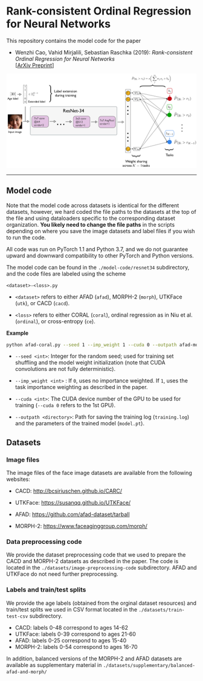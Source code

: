 # Rank-consistent Ordinal Regression for Neural Networks

This repository contains the model code for the paper

- Wenzhi Cao, Vahid Mirjalili, Sebastian Raschka (2019): *Rank-consistent Ordinal Regression for Neural Networks*  
[[ArXiv Preprint](https://arxiv.org/abs/1901.07884)]

![](images/overview.png)

---


## Model code

Note that the model code across datasets
is identical for the different datasets, however, we hard coded
the file paths to the datasets at the top of the file and using dataloaders specific to
the corresponding dataset organization. **You likely need to change the file paths** 
in the scripts depending on where you save the image datasets and label files
if you wish to run the code.

All code was run on PyTorch 1.1 and Python 3.7,
and we do not guarantee upward and downward compatibility
to other PyTorch and Python versions.

The model code can be found in the `./model-code/resnet34` subdirectory, and the code files are labeled using the scheme

```
<dataset>-<loss>.py
```

- `<dataset>` refers to either AFAD (`afad`), MORPH-2 (`morph`), UTKFace (`utk`),
or CACD (`cacd`).

- `<loss>` refers to either CORAL (`coral`), ordinal regression as in Niu et al.
(`ordinal`), or cross-entropy (`ce`).

**Example**

```bash
python afad-coral.py --seed 1 --imp_weight 1 --cuda 0 --outpath afad-model1
```

- `--seed <int>`: Integer for the random seed; used for training set shuffling and
the model weight initialization (note that CUDA convolutions are not fully deterministic).

- `--imp_weight <int>` : If `0`, uses no importance weighted. If `1`, uses the 
task importance weighting as described in the paper.

- `--cuda <int>`: The CUDA device number of the GPU to be used for training 
(`--cuda 0` refers to the 1st GPU).

- `--outpath <directory>`: Path for saving the training log (`training.log`) 
and the parameters of the trained model (`model.pt`). 

## Datasets

### Image files

The image files of the face image datasets are available from the following websites:

- CACD: http://bcsiriuschen.github.io/CARC/

- UTKFace: https://susanqq.github.io/UTKFace/

- AFAD: https://github.com/afad-dataset/tarball

- MORPH-2: https://www.faceaginggroup.com/morph/

### Data preprocessing code

We provide the dataset preprocessing code that we used to prepare the CACD and MORPH-2 datasets
as described in the paper. The code is located in the `./datasets/image-preprocessing-code` 
subdirectory. AFAD and
UTKFace do not need further preprocessing.

### Labels and train/test splits

We provide the age labels (obtained from the orginal dataset resources)
 and train/test splits we used in CSV format located in the `./datasets/train-test-csv`
 subdirectory.

- CACD: labels 0-48 correspond to ages 14-62
- UTKFace: labels 0-39 correspond to ages 21-60
- AFAD: labels 0-25 correspond to ages 15-40
- MORPH-2: labels 0-54 correspond to ages 16-70

In addition, balanced versions of the MORPH-2 and AFAD datasets are available as supplementary material in `./datasets/supplementary/balanced-afad-and-morph/`